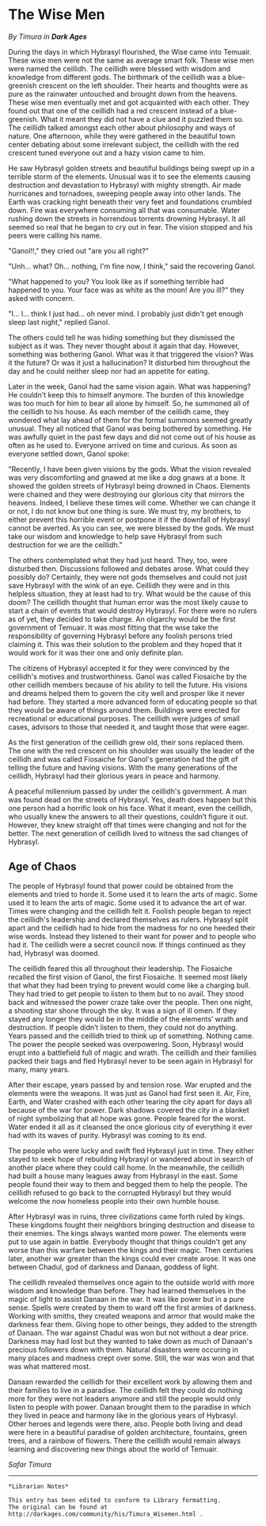 # The Wise Men

_By Timura in_ ___Dark Ages___

During the days in which Hybrasyl flourished, the Wise came into Temuair. These wise men were not the same as average smart folk. These wise men were named the ceillidh. The ceillidh were blessed with wisdom and knowledge from different gods. The birthmark of the ceillidh was a blue-greenish crescent on the left shoulder. Their hearts and thoughts were as pure as the rainwater untouched and brought down from the heavens. These wise men eventually met and got acquainted with each other. They found out that one of the ceillidh had a red crescent instead of a blue-greenish. What it meant they did not have a clue and it puzzled them so. The ceillidh talked amongst each other about philosophy and ways of nature. One afternoon, while they were gathered in the beautiful town center debating about some irrelevant subject, the ceillidh with the red crescent tuned everyone out and a hazy vision came to him.

He saw Hybrasyl golden streets and beautiful buildings being swept up in a terrible storm of the elements. Unusual was it to see the elements causing destruction and devastation to Hybrasyl with mighty strength. Air made hurricanes and tornadoes, sweeping people away into other lands. The Earth was cracking right beneath their very feet and foundations crumbled down. Fire was everywhere consuming all that was consumable. Water rushing down the streets in horrendous torrents drowning Hybrasyl. It all seemed so real that he began to cry out in fear. The vision stopped and his peers were calling his name.

"Ganol!!," they cried out "are you all right?"

"Unh... what? Oh... nothing, I'm fine now, I think," said the recovering Ganol.

"What happened to you? You look like as if something terrible had happened to you. Your face was as white as the moon! Are you ill?" they asked with concern.

"I... I... think I just had... oh never mind. I probably just didn't get enough sleep last night," replied Ganol.

The others could tell he was hiding something but they dismissed the subject as it was. They never thought about it again that day. However, something was bothering Ganol. What was it that triggered the vision? Was it the future? Or was it just a hallucination? It disturbed him throughout the day and he could neither sleep nor had an appetite for eating.

Later in the week, Ganol had the same vision again. What was happening? He couldn't keep this to himself anymore. The burden of this knowledge was too much for him to bear all alone by himself. So, he summoned all of the ceillidh to his house. As each member of the ceillidh came, they wondered what lay ahead of them for the formal summons seemed greatly unusual. They all noticed that Ganol was being bothered by something. He was awfully quiet in the past few days and did not come out of his house as often as he used to. Everyone arrived on time and curious. As soon as everyone settled down, Ganol spoke:

"Recently, I have been given visions by the gods. What the vision revealed was very discomforting and gnawed at me like a dog gnaws at a bone. It showed the golden streets of Hybrasyl being drowned in Chaos. Elements were chained and they were destroying our glorious city that mirrors the heavens. Indeed, I believe these times will come. Whether we can change it or not, I do not know but one thing is sure. We must try, my brothers, to either prevent this horrible event or postpone it if the downfall of Hybrasyl cannot be averted. As you can see, we were blessed by the gods. We must take our wisdom and knowledge to help save Hybrasyl from such destruction for we are the ceillidh."

The others contemplated what they had just heard. They, too, were disturbed then. Discussions followed and debates arose. What could they possibly do? Certainly, they were not gods themselves and could not just save Hybrasyl with the wink of an eye. Ceillidh they were and in this helpless situation, they at least had to try. What would be the cause of this doom? The ceillidh thought that human error was the most likely cause to start a chain of events that would destroy Hybrasyl. For there were no rulers as of yet, they decided to take charge. An oligarchy would be the first government of Temuair. It was most fitting that the wise take the responsibility of governing Hybrasyl before any foolish persons tried claiming it. This was their solution to the problem and they hoped that it would work for it was their one and only definite plan.

The citizens of Hybrasyl accepted it for they were convinced by the ceillidh's motives and trustworthiness. Ganol was called Fiosaiche by the other ceillidh members because of his ability to tell the future. His visions and dreams helped them to govern the city well and prosper like it never had before. They started a more advanced form of educating people so that they would be aware of things around them. Buildings were erected for recreational or educational purposes. The ceillidh were judges of small cases, advisors to those that needed it, and taught those that were eager.

As the first generation of the ceillidh grew old, their sons replaced them. The one with the red crescent on his shoulder was usually the leader of the ceillidh and was called Fiosaiche for Ganol's generation had the gift of telling the future and having visions. With the many generations of the ceillidh, Hybrasyl had their glorious years in peace and harmony.

A peaceful millennium passed by under the ceillidh's government. A man was found dead on the streets of Hybrasyl. Yes, death does happen but this one person had a horrific look on his face. What it meant, even the ceillidh, who usually knew the answers to all their questions, couldn’t figure it out. However, they knew straight off that times were changing and not for the better. The next generation of ceillidh lived to witness the sad changes of Hybrasyl.

## Age of Chaos

The people of Hybrasyl found that power could be obtained from the elements and tried to horde it. Some used it to learn the arts of magic. Some used it to learn the arts of magic. Some used it to advance the art of war. Times were changing and the ceillidh felt it. Foolish people began to reject the ceillidh's leadership and declared themselves as rulers. Hybrasyl split apart and the ceillidh had to hide from the madness for no one heeded their wise words. Instead they listened to their want for power and to people who had it. The ceillidh were a secret council now. If things continued as they had, Hybrasyl was doomed.

The ceillidh feared this all throughout their leadership. The Fiosaiche recalled the first vision of Ganol, the first Fiosaiche. It seemed most likely that what they had been trying to prevent would come like a charging bull. They had tried to get people to listen to them but to no avail. They stood back and witnessed the power craze take over the people. Then one night, a shooting star shone through the sky. It was a sign of ill omen. If they stayed any longer they would be in the middle of the elements’ wrath and destruction. If people didn’t listen to them, they could not do anything. Years passed and the ceillidh tried to think up of something. Nothing came. The power the people seeked was overpowering. Soon, Hybrasyl would erupt into a battlefield full of magic and wrath. The ceillidh and their families packed their bags and fled Hybrasyl never to be seen again in Hybrasyl for many, many years.

After their escape, years passed by and tension rose. War erupted and the elements were the weapons. It was just as Ganol had first seen it. Air, Fire, Earth, and Water crashed with each other tearing the city apart for days all because of the war for power. Dark shadows covered the city in a blanket of night symbolizing that all hope was gone. People feared for the worst. Water ended it all as it cleansed the once glorious city of everything it ever had with its waves of purity. Hybrasyl was coming to its end.

The people who were lucky and swift fled Hybrasyl just in time. They either stayed to seek hope of rebuilding Hybrasyl or wandered about in search of another place where they could call home. In the meanwhile, the ceillidh had built a house many leagues away from Hybrasyl in the east. Some people found their way to them and begged them to help the people. The ceillidh refused to go back to the corrupted Hybrasyl but they would welcome the now homeless people into their own humble house.

After Hybrasyl was in ruins, three civilizations came forth ruled by kings. These kingdoms fought their neighbors bringing destruction and disease to their enemies. The kings always wanted more power. The elements were put to use again in battle. Everybody thought that things couldn't get any worse than this warfare between the kings and their magic. Then centuries later, another war greater than the kings could ever create arose. It was one between Chadul, god of darkness and Danaan, goddess of light.

The ceillidh revealed themselves once again to the outside world with more wisdom and knowledge than before. They had learned themselves in the magic of light to assist Danaan in the war. It was like power but in a pure sense. Spells were created by them to ward off the first armies of darkness. Working with smiths, they created weapons and armor that would make the darkness fear them. Giving hope to other beings, they added to the strength of Danaan. The war against Chadul was won but not without a dear price. Darkness may had lost but they wanted to take down as much of Danaan's precious followers down with them. Natural disasters were occuring in many places and madness crept over some. Still, the war was won and that was what mattered most.

Danaan rewarded the ceillidh for their excellent work by allowing them and their families to live in a paradise. The ceillidh felt they could do nothing more for they were not leaders anymore and still the people would only listen to people with power. Danaan brought them to the paradise in which they lived in peace and harmony like in the glorious years of Hybrasyl. Other heroes and legends were there, also. People both living and dead were here in a beautiful paradise of golden architecture, fountains, green trees, and a rainbow of flowers. There the ceillidh would remain always learning and discovering new things about the world of Temuair.

_Safar Timura_

***

```
*Librarian Notes*

This entry has been edited to conform to Library formatting.
The original can be found at http://darkages.com/community/his/Timura_Wisemen.html .
```
